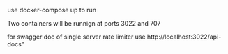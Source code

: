 
use docker-compose up to run 

Two containers will be runnign at ports 3022 and 707

for swagger doc of single server rate limiter use http://localhost:3022/api-docs"
